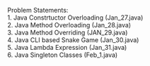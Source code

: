 Problem Statements:    
    1. Java Constrtuctor Overloading (Jan_27.java)      
 	2. Java Method Overloading (Jan_28.java)        
 	3. Java Method Overriding (JAN_29.java)      
 	4. Java CLI based Snake Game (Jan_30.java)      
 	5. Java Lambda Expression (Jan_31.java)    
 	6. Java Singleton Classes (Feb_1.java)    
